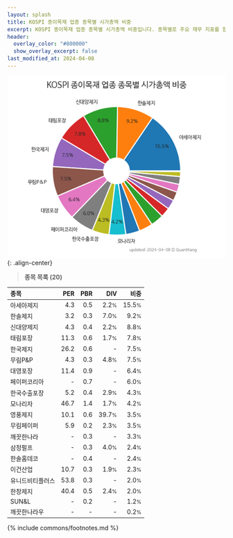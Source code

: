 ```yaml
---
layout: splash
title: KOSPI 종이목재 업종 종목별 시가총액 비중
excerpt: KOSPI 종이목재 업종 종목별 시가총액 비중입니다. 종목별로 주요 재무 지표를 함께 표시합니다.
header:
  overlay_color: "#800000"
  show_overlay_excerpt: false
last_modified_at: 2024-04-08
---
```



![KOSPI 종이목재 업종 종목별 시가총액 비중](/stats/sector/images/kospi_업종_종이목재_종목.png){: .align-center}


> **종목 목록 (20)**<a id="list"></a>

| **종목** | **PER** | **PBR** | **DIV** | **비중** |
| :------- | ------: | ------: | ------: | -------: |
| 아세아제지 | 4.3 | 0.5 | 2.2<small>%</small> | 15.5<small>%</small> |
| 한솔제지 | 3.2 | 0.3 | 7.0<small>%</small> | 9.2<small>%</small> |
| 신대양제지 | 4.3 | 0.4 | 2.2<small>%</small> | 8.8<small>%</small> |
| 태림포장 | 11.3 | 0.6 | 1.7<small>%</small> | 7.8<small>%</small> |
| 한국제지 | 26.2 | 0.6 | - | 7.5<small>%</small> |
| 무림P&P | 4.3 | 0.3 | 4.8<small>%</small> | 7.5<small>%</small> |
| 대영포장 | 11.4 | 0.9 | - | 6.4<small>%</small> |
| 페이퍼코리아 | - | 0.7 | - | 6.0<small>%</small> |
| 한국수출포장 | 5.2 | 0.4 | 2.9<small>%</small> | 4.3<small>%</small> |
| 모나리자 | 46.7 | 1.4 | 1.7<small>%</small> | 4.2<small>%</small> |
| 영풍제지 | 10.1 | 0.6 | 39.7<small>%</small> | 3.5<small>%</small> |
| 무림페이퍼 | 5.9 | 0.2 | 2.3<small>%</small> | 3.5<small>%</small> |
| 깨끗한나라 | - | 0.3 | - | 3.3<small>%</small> |
| 삼정펄프 | - | 0.3 | 4.0<small>%</small> | 2.4<small>%</small> |
| 한솔홈데코 | - | 0.4 | - | 2.4<small>%</small> |
| 이건산업 | 10.7 | 0.3 | 1.9<small>%</small> | 2.3<small>%</small> |
| 유니드비티플러스 | 53.8 | 0.3 | - | 2.0<small>%</small> |
| 한창제지 | 40.4 | 0.5 | 2.4<small>%</small> | 2.0<small>%</small> |
| SUN&L | - | 0.2 | - | 1.2<small>%</small> |
| 깨끗한나라우 | - | - | - | 0.2<small>%</small> |

{% include commons/footnotes.md %}
